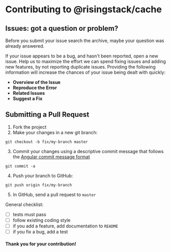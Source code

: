 # Contributing to @risingstack/cache

## Issues: got a question or problem?

Before you submit your issue search the archive, maybe your question was already answered.

If your issue appears to be a bug, and hasn't been reported, open a new issue.
Help us to maximize the effort we can spend fixing issues and adding new
features, by not reporting duplicate issues.  Providing the following information will increase the
chances of your issue being dealt with quickly:

- **Overview of the Issue**
- **Reproduce the Error**
- **Related Issues**
- **Suggest a Fix**

## Submitting a Pull Request

1. Fork the project
2. Make your changes in a new git branch:

  ```shell
  git checkout -b fix/my-branch master
  ```
3. Commit your changes using a descriptive commit message that follows the [Angular commit message format](https://github.com/angular/angular.js/blob/master/CONTRIBUTING.md#commit-message-format)

  ```shell
  git commit -a
  ```
4. Push your branch to GitHub:

  ```shell
  git push origin fix/my-branch
  ```
5. In GitHub, send a pull request to `master`

General checklist:
  - [ ] tests must pass
  - [ ] follow existing coding style
  - [ ] if you add a feature, add documentation to `README`
  - [ ] if you fix a bug, add a test

#### Thank you for your contribution!
